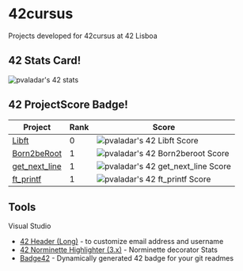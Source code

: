# 42cursus
Projects developed for 42cursus at 42 Lisboa


## 42 Stats Card!

![pvaladar's 42 stats](https://badge42.vercel.app/api/v2/cl34ggaad004009jmq2lkluen/stats?cursusId=21&coalitionId=112)


## 42 ProjectScore Badge!

| Project | Rank | Score |
| ------ | ------ | ------ |
| [Libft](https://github.com/pvaladares/42cursus-00-Libft) | 0 | ![pvaladar's 42 Libft Score](https://badge42.vercel.app/api/v2/cl34ggaad004009jmq2lkluen/project/2497527) |
| [Born2beRoot](https://github.com/pvaladares/42cursus-01-Born2BeRoot) | 1 | ![pvaladar's 42 Born2beroot Score](https://badge42.vercel.app/api/v2/cl34ggaad004009jmq2lkluen/project/2528405) |
| [get_next_line](https://github.com/pvaladares/42cursus-01-get_next_line) | 1 | ![pvaladar's 42 get_next_line Score](https://badge42.vercel.app/api/v2/cl34ggaad004009jmq2lkluen/project/2528592) |
| [ft_printf](https://github.com/pvaladares/42cursus-01-ft_printf) | 1 | ![pvaladar's 42 ft_printf Score](https://badge42.vercel.app/api/v2/cl34ggaad004009jmq2lkluen/project/2528591) |


## Tools

Visual Studio
* [42 Header (Long)](https://marketplace.visualstudio.com/items?itemName=secondfry.42header-long) - to customize email address and username
* [42 Norminette Highlighter (3.x)](https://marketplace.visualstudio.com/items?itemName=MariusvanWijk-JoppeKoers.codam-norminette-3) - Norminette decorator
Stats
* [Badge42](https://badge42.vercel.app/) - Dynamically generated 42 badge for your git readmes
